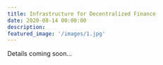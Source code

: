 ```yaml
---
title: Infrastructure for Decentralized Finance
date: 2020-08-14 00:00:00
description: 
featured_image: '/images/1.jpg'
---
```


Details coming soon...
